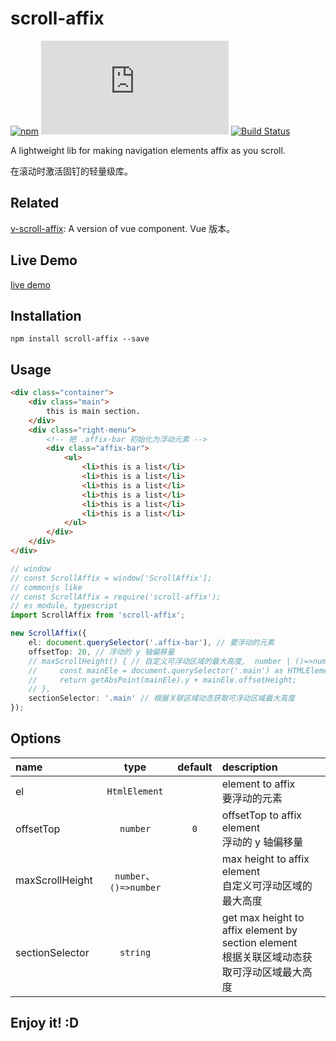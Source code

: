 # scroll-affix

[![npm](https://img.shields.io/npm/v/scroll-affix?logo=npm&style=flat-square)](https://www.npmjs.com/package/scroll-affix)
[![file size](https://img.shields.io/github/size/shalldie/scroll-affix/dist/scroll-affix.js?style=flat-square)](https://github.com/shalldie/scroll-affix)
[![Build Status](https://img.shields.io/github/workflow/status/shalldie/scroll-affix/ci?label=build&logo=github&style=flat-square)](https://github.com/shalldie/scroll-affix/actions)

A lightweight lib for making navigation elements affix as you scroll.

在滚动时激活固钉的轻量级库。

## Related

[v-scroll-affix][v-scroll-affix]: A version of vue component. Vue 版本。

## Live Demo

[live demo](https://shalldie.github.io/demos/scroll-affix/)

## Installation

    npm install scroll-affix --save

## Usage

```html
<div class="container">
    <div class="main">
        this is main section.
    </div>
    <div class="right-menu">
        <!-- 把 .affix-bar 初始化为浮动元素 -->
        <div class="affix-bar">
            <ul>
                <li>this is a list</li>
                <li>this is a list</li>
                <li>this is a list</li>
                <li>this is a list</li>
                <li>this is a list</li>
                <li>this is a list</li>
            </ul>
        </div>
    </div>
</div>
```

```ts
// window
// const ScrollAffix = window['ScrollAffix'];
// commonjs like
// const ScrollAffix = require('scroll-affix');
// es module, typescript
import ScrollAffix from 'scroll-affix';

new ScrollAffix({
    el: document.querySelector('.affix-bar'), // 要浮动的元素
    offsetTop: 20, // 浮动的 y 轴偏移量
    // maxScrollHeight() { // 自定义可浮动区域的最大高度,  number | ()=>number
    //     const mainEle = document.querySelector('.main') as HTMLElement;
    //     return getAbsPoint(mainEle).y + mainEle.offsetHeight;
    // },
    sectionSelector: '.main' // 根据关联区域动态获取可浮动区域最大高度
});
```

## Options

| name            |          type          | default | description                                                                                    |
| :-------------- | :--------------------: | :-----: | :--------------------------------------------------------------------------------------------- |
| el              |     `HtmlElement`      |         | element to affix <br> 要浮动的元素                                                             |
| offsetTop       |        `number`        |   `0`   | offsetTop to affix element <br> 浮动的 y 轴偏移量                                              |
| maxScrollHeight | `number`、`()=>number` |         | max height to affix element <br> 自定义可浮动区域的最大高度                                    |
| sectionSelector |        `string`        |         | get max height to affix element by section element <br> 根据关联区域动态获取可浮动区域最大高度 |

## Enjoy it! :D

[v-scroll-affix]: https://github.com/shalldie/scroll-affix/tree/master/packages/v-scroll-affix
